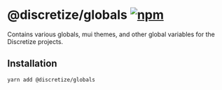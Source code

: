 # @discretize/globals [![npm](https://img.shields.io/npm/v/@discretize/globals.svg)](https://www.npmjs.com/package/@discretize/globals)

Contains various globals, mui themes, and other global variables for the Discretize projects.

## Installation

```
yarn add @discretize/globals
```

